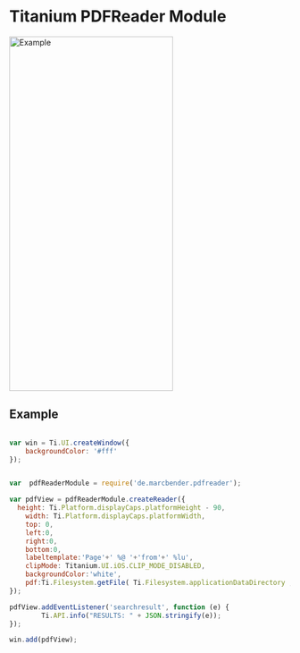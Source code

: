# Titanium PDFReader Module

<img src="./demo.gif" width="293" height="634" alt="Example" />



## Example
```js

var win = Ti.UI.createWindow({
	backgroundColor: '#fff'
});


var  pdfReaderModule = require('de.marcbender.pdfreader');

var pdfView = pdfReaderModule.createReader({
  height: Ti.Platform.displayCaps.platformHeight - 90,
	width: Ti.Platform.displayCaps.platformWidth,
	top: 0,
	left:0,
	right:0,
	bottom:0,
	labeltemplate:'Page'+' %@ '+'from'+' %lu',
	clipMode: Titanium.UI.iOS.CLIP_MODE_DISABLED,
	backgroundColor:'white',
	pdf:Ti.Filesystem.getFile( Ti.Filesystem.applicationDataDirectory , "test.pdf" ).resolve(),
});

pdfView.addEventListener('searchresult', function (e) {
		Ti.API.info("RESULTS: " + JSON.stringify(e));	
});

win.add(pdfView);

```
